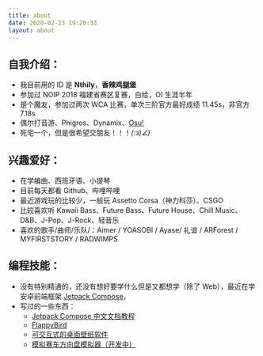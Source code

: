 ```yaml
---
title: about
date: 2020-02-23 19:20:33
layout: about
---
```


## 自我介绍：

* 我目前用的 ID 是 **Nthily**，**香辣鸡腿堡**
* 参加过 NOIP 2018 福建省赛区复赛，白给，OI 生涯半年
* 是个魔友，参加过两次 WCA 比赛，单次三阶官方最好成绩 11.45s，非官方 7.18s
* 偶尔打音游、Phigros、Dynamix、[Osu!](https://osu.ppy.sh/users/13576273)
* 死宅一个，但是很希望交朋友！！！_(:з)∠)_

## 兴趣爱好：

* 在学编曲、西班牙语、小提琴
* 目前每天都看 Github、哔哩哔哩
* 最近游戏玩的比较少，一般玩 Assetto Corsa（神力科莎）、CSGO
* 比较喜欢听 Kawaii Bass、Future Bass、Future House、Chill Music、D&B、J-Pop、J-Rock、轻音乐
* 喜欢的歌手/曲师/乐队/：Aimer / YOASOBI / Ayase/  礼谙 / ARForest / MYFIRSTSTORY / RADWIMPS

## 编程技能：

* 没有特别精通的，还没有想好要学什么但是又都想学（除了 Web），最近在学安卓前端框架 [Jetpack Compose](https://developer.android.com/jetpack/compose?gclid=Cj0KCQjw6NmHBhD2ARIsAI3hrM3Rsy73NpMfPZy0gJLMAHAzGl3f6LIBNfE-We4k2HKeEPfIjHRjqvcaAhLoEALw_wcB&gclsrc=aw.ds)，
* 写过的一些东西：
    * [Jetpack Compose 中文文档教程](https://github.com/compose-museum/compose-library)
    * [FlappyBird](https://github.com/Nthily/FlappyBird)
    * [可交互式的桌面壁纸软件](https://github.com/Nthily/spanish-vocab-wallpaper)
    * [模拟赛车方向盘模拟器（开发中）]()